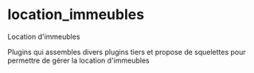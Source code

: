 # location_immeubles
Location d'immeubles

Plugins qui assembles divers plugins tiers et propose de squelettes pour permettre de gérer la location d'immeubles
